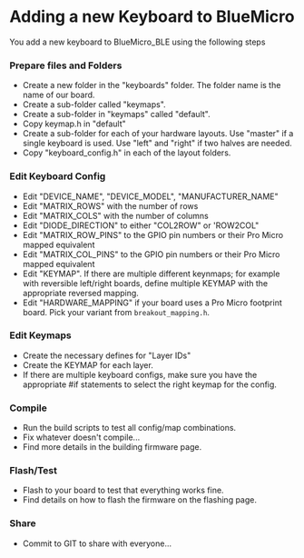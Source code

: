 # Adding a new Keyboard to BlueMicro

You add a new keyboard to BlueMicro_BLE using the following steps

### Prepare files and Folders

* Create a new folder in the "keyboards" folder.  The folder name is the name of our board.
* Create a sub-folder called "keymaps".
* Create a sub-folder in "keymaps" called "default".  
* Copy keymap.h in "default"
* Create a sub-folder for each of your hardware layouts. Use "master" if a single keyboard is used.  Use "left" and "right" if two halves are needed.
* Copy "keyboard_config.h" in each of the layout folders.

### Edit Keyboard Config

* Edit "DEVICE_NAME", "DEVICE_MODEL", "MANUFACTURER_NAME"
* Edit "MATRIX_ROWS" with the number of rows
* Edit "MATRIX_COLS" with the number of columns
* Edit "DIODE_DIRECTION" to either "COL2ROW" or 'ROW2COL"
* Edit "MATRIX_ROW_PINS" to the GPIO pin numbers or their Pro Micro mapped equivalent
* Edit "MATRIX_COL_PINS" to the GPIO pin numbers or their Pro Micro mapped equivalent
* Edit "KEYMAP". If there are multiple different keynmaps; for example with reversible left/right boards, define multiple KEYMAP with the appropriate reversed mapping.
* Edit "HARDWARE_MAPPING" if your board uses a Pro Micro footprint board. Pick your variant from `breakout_mapping.h`.


### Edit Keymaps

* Create the necessary defines for "Layer IDs"
* Create the KEYMAP for each layer.
* If there are multiple keyboard configs, make sure you have the appropriate #if statements to select the right keymap for the config.

### Compile

* Run the build scripts to test all config/map combinations.
* Fix whatever doesn't compile...
* Find more details in the building firmware page.

### Flash/Test

* Flash to your board to test that everything works fine.
* Find details on how to flash the firmware on the flashing page.

### Share

* Commit to GIT to share with everyone...